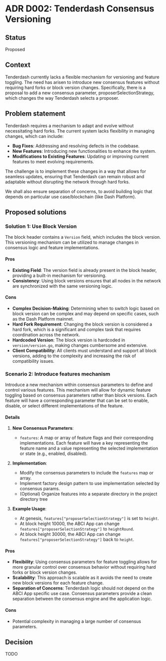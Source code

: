 # ADR D002: Tenderdash Consensus Versioning

## Status

Proposed

## Context

Tenderdash currently lacks a flexible mechanism for versioning and feature toggling. The need has arisen to introduce new consensus features without requiring hard forks or block version changes. Specifically, there is a proposal to add a new consensus parameter, proposerSelectionStrategy, which changes the way Tenderdash selects a proposer.

## Problem statement

Tenderdash requires a mechanism to adapt and evolve without necessitating hard forks. The current system lacks flexibility in managing changes, which can include:

- **Bug Fixes**: Addressing and resolving defects in the codebase.
- **New Features**: Introducing new functionalities to enhance the system.
- **Modifications to Existing Features**: Updating or improving current features to meet evolving requirements.

The challenge is to implement these changes in a way that allows for seamless updates, ensuring that Tenderdash can remain robust and adaptable without disrupting the network through hard forks.

We shall also ensure separation of concerns, to avoid building logic that depends on particular use case/blockchain (like Dash Platform).

## Proposed solutions

### Solution 1: Use Block Version

The block header contains a `Version` field, which includes the block version. This versioning mechanism can be utilized to manage changes in consensus logic and feature implementations.

#### Pros

- **Existing Field**: The version field is already present in the block header, providing a built-in mechanism for versioning.
- **Consistency**: Using block versions ensures that all nodes in the network are synchronized with the same versioning logic.

#### Cons

- **Complex Decision-Making**: Determining when to switch logic based on block version can be complex and may depend on specific cases, such as the Dash Platform mainnet.
- **Hard Fork Requirement**: Changing the block version is considered a hard fork, which is a significant and complex task that requires coordination across the network.
- **Hardcoded Version**: The block version is hardcoded in `version/version.go`, making changes cumbersome and extensive.
- **Client Compatibility**: All clients must understand and support all block versions, adding to the complexity and increasing the risk of compatibility issues.

### Scenario 2: Introduce features mechanism

Introduce a new mechanism within consensus parameters to define and control various features. This mechanism will allow for dynamic feature toggling based on consensus parameters rather than block versions. Each feature will have a corresponding parameter that can be set to enable, disable, or select different implementations of the feature.

#### Details

1. **New Consensus Parameters**:
   - `features`: A map or array of feature flags and their corresponding implementations. Each feature will have a key representing the feature name and a value representing the selected implementation or state (e.g., enabled, disabled).

2. **Implementation**:
   - Modify the consensus parameters to include the `features` map or array.
   - Implement factory design pattern to use implementation selected by consensus params.
   - (Optional) Organize features into a separate directory in the project directory tree

3. **Example Usage**:
   - At genesis, `features["proposerSelectionStrategy"]` is set to `height`.
   - At block height 10000, the ABCI App can change `features["proposerSelectionStrategy"]` to `heightRound`.
   - At block height 30000, the ABCI App can change `features["proposerSelectionStrategy"]` back to `height`.


#### Pros

- **Flexibility**: Using consensus parameters for feature toggling allows for more granular control over consensus behavior without requiring hard forks or block version changes.
- **Scalability**: This approach is scalable as it avoids the need to create new block versions for each feature change.
- **Separation of Concerns**: Tenderdash logic should not depend on the ABCI App specific use case. Consensus parameters provide a clean separation between the consensus engine and the application logic.

#### Cons

- Potential complexity in managing a large number of consensus parameters.

## Decision

TODO
